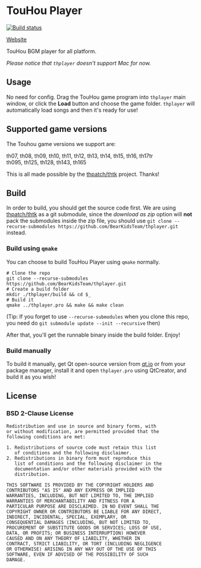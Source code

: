 # TouHou Player

[![Build status](https://ci.appveyor.com/api/projects/status/3hnd8quh22grg4gv/branch/master?svg=true)](https://ci.appveyor.com/project/BLumia/thplayer/branch/master)

[Website](https://bearkidsteam.github.io/thplayer/)

TouHou BGM player for all platform.

*Please notice that `thplayer` doesn't support Mac for now.*

## Usage

No need for config. Drag the TouHou game program into `thplayer` main window, or click the **Load** button and choose the game folder. `thplayer` will automatically load songs and then it's ready for use!

## Supported game versions

The Touhou game versions we support are: 

th07, th08, th09, th10, th11, th12, th13, th14, th15, th16, th17tr  
th095, th125, th128, th143, th165

This is all made possible by the [thpatch/thtk](https://github.com/thpatch/thtk/) project. Thanks!

## Build

In order to build, you should get the source code first. We are using [thpatch/thtk](https://github.com/thpatch/thtk/) as a git submodule, since the *download as zip* option will **not** pack the submodules inside the zip file, you should use `git clone --recurse-submodules https://github.com/BearKidsTeam/thplayer.git` instead.

### Build using `qmake`

You can choose to build TouHou Player using `qmake` normally.

``` shell
# Clone the repo
git clone --recurse-submodules https://github.com/BearKidsTeam/thplayer.git
# Create a build folder
mkdir ./thplayer/build && cd $_
# Build it
qmake ../thplayer.pro && make && make clean
```

(Tip: If you forget to use `--recurse-submodules` when you clone this repo, you need do `git submodule update --init --recursive` then)

After that, you'll get the runnable binary inside the build folder. Enjoy!

### Build manually

To build it manually, get Qt open-source version from [qt.io](https://www.qt.io/download-open-source/) or from your package manager, install it and open `thplayer.pro` using QtCreator, and build it as you wish! 

## License

### BSD 2-Clause License

``` plain
Redistribution and use in source and binary forms, with
or without modification, are permitted provided that the
following conditions are met:

1. Redistributions of source code must retain this list
   of conditions and the following disclaimer.
2. Redistributions in binary form must reproduce this
   list of conditions and the following disclaimer in the
   documentation and/or other materials provided with the
   distribution.

THIS SOFTWARE IS PROVIDED BY THE COPYRIGHT HOLDERS AND
CONTRIBUTORS "AS IS" AND ANY EXPRESS OR IMPLIED
WARRANTIES, INCLUDING, BUT NOT LIMITED TO, THE IMPLIED
WARRANTIES OF MERCHANTABILITY AND FITNESS FOR A
PARTICULAR PURPOSE ARE DISCLAIMED. IN NO EVENT SHALL THE
COPYRIGHT OWNER OR CONTRIBUTORS BE LIABLE FOR ANY DIRECT,
INDIRECT, INCIDENTAL, SPECIAL, EXEMPLARY, OR
CONSEQUENTIAL DAMAGES (INCLUDING, BUT NOT LIMITED TO,
PROCUREMENT OF SUBSTITUTE GOODS OR SERVICES; LOSS OF USE,
DATA, OR PROFITS; OR BUSINESS INTERRUPTION) HOWEVER
CAUSED AND ON ANY THEORY OF LIABILITY, WHETHER IN
CONTRACT, STRICT LIABILITY, OR TORT (INCLUDING NEGLIGENCE
OR OTHERWISE) ARISING IN ANY WAY OUT OF THE USE OF THIS
SOFTWARE, EVEN IF ADVISED OF THE POSSIBILITY OF SUCH
DAMAGE.
```
